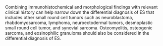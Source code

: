 Combining immunohistochemical and morphological findings with relevant clinical history can help narrow down the differential diagnosis of ES that includes other small round cell tumors such as neuroblastoma, rhabdomyosarcoma, lymphoma, neuroectodermal tumors, desmoplastic small round cell tumor, and synovial sarcoma. Osteomyelitis, osteogenic sarcoma, and eosinophilic granuloma should also be considered in the differential diagnosis of ES.
